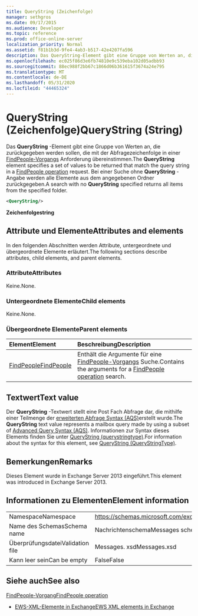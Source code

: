 ```yaml
---
title: QueryString (Zeichenfolge)
manager: sethgros
ms.date: 09/17/2015
ms.audience: Developer
ms.topic: reference
ms.prod: office-online-server
localization_priority: Normal
ms.assetid: f81b1b3d-9fe4-4ab3-b517-42e4207fa596
description: Das QueryString-Element gibt eine Gruppe von Werten an, die zurückgegeben werden sollen, die mit der Abfragezeichenfolge in einer FindPeople-Vorgangsanforderung übereinstimmen. Bei einer Suche ohne QueryString-Angabe werden alle Elemente aus dem angegebenen Ordner zurückgegeben.
ms.openlocfilehash: ec025f86d3e6fb74810e9c539eba102d05adbb93
ms.sourcegitcommit: 88ec988f2bb67c1866d06b361615f3674a24e795
ms.translationtype: MT
ms.contentlocale: de-DE
ms.lasthandoff: 05/31/2020
ms.locfileid: "44465324"
---
```

# <a name="querystring-string"></a><span data-ttu-id="bd1eb-104">QueryString (Zeichenfolge)</span><span class="sxs-lookup"><span data-stu-id="bd1eb-104">QueryString (String)</span></span>

<span data-ttu-id="bd1eb-105">Das **QueryString** -Element gibt eine Gruppe von Werten an, die zurückgegeben werden sollen, die mit der Abfragezeichenfolge in einer [FindPeople-Vorgangs](findpeople-operation.md) Anforderung übereinstimmen.</span><span class="sxs-lookup"><span data-stu-id="bd1eb-105">The **QueryString** element specifies a set of values to be returned that match the query string in a [FindPeople operation](findpeople-operation.md) request.</span></span> <span data-ttu-id="bd1eb-106">Bei einer Suche ohne **QueryString** -Angabe werden alle Elemente aus dem angegebenen Ordner zurückgegeben.</span><span class="sxs-lookup"><span data-stu-id="bd1eb-106">A search with no **QueryString** specified returns all items from the specified folder.</span></span> 
  
```XML
<QueryString/> 
```

 <span data-ttu-id="bd1eb-107">**Zeichenfolge**</span><span class="sxs-lookup"><span data-stu-id="bd1eb-107">**string**</span></span>
## <a name="attributes-and-elements"></a><span data-ttu-id="bd1eb-108">Attribute und Elemente</span><span class="sxs-lookup"><span data-stu-id="bd1eb-108">Attributes and elements</span></span>

<span data-ttu-id="bd1eb-109">In den folgenden Abschnitten werden Attribute, untergeordnete und übergeordnete Elemente erläutert.</span><span class="sxs-lookup"><span data-stu-id="bd1eb-109">The following sections describe attributes, child elements, and parent elements.</span></span>
  
### <a name="attributes"></a><span data-ttu-id="bd1eb-110">Attribute</span><span class="sxs-lookup"><span data-stu-id="bd1eb-110">Attributes</span></span>

<span data-ttu-id="bd1eb-111">Keine.</span><span class="sxs-lookup"><span data-stu-id="bd1eb-111">None.</span></span>
  
### <a name="child-elements"></a><span data-ttu-id="bd1eb-112">Untergeordnete Elemente</span><span class="sxs-lookup"><span data-stu-id="bd1eb-112">Child elements</span></span>

<span data-ttu-id="bd1eb-113">Keine.</span><span class="sxs-lookup"><span data-stu-id="bd1eb-113">None.</span></span>
  
### <a name="parent-elements"></a><span data-ttu-id="bd1eb-114">Übergeordnete Elemente</span><span class="sxs-lookup"><span data-stu-id="bd1eb-114">Parent elements</span></span>

|<span data-ttu-id="bd1eb-115">**Element**</span><span class="sxs-lookup"><span data-stu-id="bd1eb-115">**Element**</span></span>|<span data-ttu-id="bd1eb-116">**Beschreibung**</span><span class="sxs-lookup"><span data-stu-id="bd1eb-116">**Description**</span></span>|
|:-----|:-----|
|[<span data-ttu-id="bd1eb-117">FindPeople</span><span class="sxs-lookup"><span data-stu-id="bd1eb-117">FindPeople</span></span>](findpeople.md) <br/> |<span data-ttu-id="bd1eb-118">Enthält die Argumente für eine [FindPeople-Vorgangs](findpeople-operation.md) Suche.</span><span class="sxs-lookup"><span data-stu-id="bd1eb-118">Contains the arguments for a [FindPeople operation](findpeople-operation.md) search.</span></span>  <br/> |
   
## <a name="text-value"></a><span data-ttu-id="bd1eb-119">Textwert</span><span class="sxs-lookup"><span data-stu-id="bd1eb-119">Text value</span></span>

<span data-ttu-id="bd1eb-120">Der **QueryString** -Textwert stellt eine Post Fach Abfrage dar, die mithilfe einer Teilmenge der [erweiterten Abfrage Syntax (AQS)](https://msdn.microsoft.com/library/aa965711%28VS.85%29.aspx)erstellt wurde.</span><span class="sxs-lookup"><span data-stu-id="bd1eb-120">The **QueryString** text value represents a mailbox query made by using a subset of [Advanced Query Syntax (AQS)](https://msdn.microsoft.com/library/aa965711%28VS.85%29.aspx).</span></span> <span data-ttu-id="bd1eb-121">Informationen zur Syntax dieses Elements finden Sie unter [QueryString (querystringtype)](querystring-querystringtype.md).</span><span class="sxs-lookup"><span data-stu-id="bd1eb-121">For information about the syntax for this element, see [QueryString (QueryStringType)](querystring-querystringtype.md).</span></span>
  
## <a name="remarks"></a><span data-ttu-id="bd1eb-122">Bemerkungen</span><span class="sxs-lookup"><span data-stu-id="bd1eb-122">Remarks</span></span>

<span data-ttu-id="bd1eb-123">Dieses Element wurde in Exchange Server 2013 eingeführt.</span><span class="sxs-lookup"><span data-stu-id="bd1eb-123">This element was introduced in Exchange Server 2013.</span></span>
  
## <a name="element-information"></a><span data-ttu-id="bd1eb-124">Informationen zu Elementen</span><span class="sxs-lookup"><span data-stu-id="bd1eb-124">Element information</span></span>

|||
|:-----|:-----|
|<span data-ttu-id="bd1eb-125">Namespace</span><span class="sxs-lookup"><span data-stu-id="bd1eb-125">Namespace</span></span>  <br/> |https://schemas.microsoft.com/exchange/services/2006/messages  <br/> |
|<span data-ttu-id="bd1eb-126">Name des Schemas</span><span class="sxs-lookup"><span data-stu-id="bd1eb-126">Schema name</span></span>  <br/> |<span data-ttu-id="bd1eb-127">Nachrichtenschema</span><span class="sxs-lookup"><span data-stu-id="bd1eb-127">Messages schema</span></span>  <br/> |
|<span data-ttu-id="bd1eb-128">Überprüfungsdatei</span><span class="sxs-lookup"><span data-stu-id="bd1eb-128">Validation file</span></span>  <br/> |<span data-ttu-id="bd1eb-129">Messages. xsd</span><span class="sxs-lookup"><span data-stu-id="bd1eb-129">Messages.xsd</span></span>  <br/> |
|<span data-ttu-id="bd1eb-130">Kann leer sein</span><span class="sxs-lookup"><span data-stu-id="bd1eb-130">Can be empty</span></span>  <br/> |<span data-ttu-id="bd1eb-131">False</span><span class="sxs-lookup"><span data-stu-id="bd1eb-131">False</span></span>  <br/> |
   
## <a name="see-also"></a><span data-ttu-id="bd1eb-132">Siehe auch</span><span class="sxs-lookup"><span data-stu-id="bd1eb-132">See also</span></span>



[<span data-ttu-id="bd1eb-133">FindPeople-Vorgang</span><span class="sxs-lookup"><span data-stu-id="bd1eb-133">FindPeople operation</span></span>](findpeople-operation.md)


- [<span data-ttu-id="bd1eb-134">EWS-XML-Elemente in Exchange</span><span class="sxs-lookup"><span data-stu-id="bd1eb-134">EWS XML elements in Exchange</span></span>](ews-xml-elements-in-exchange.md)


